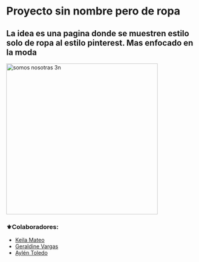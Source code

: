 # Proyecto sin nombre pero de ropa

## La idea es una pagina donde se muestren estilo solo de ropa al estilo pinterest. Mas enfocado en la moda

<img src="https://github.com/user-attachments/assets/0e76efc7-98a0-459b-bde9-fd4edeb8d4c9" alt="somos nosotras 3n" width="400">

### ⚜️Colaboradores:
* [Keila Mateo](https://github.com/keilaNerea06)
* [Geraldine Vargas](https://github.com/Gerald-Vargas)
* [Aylén Toledo](https://github.com/Aylen-xd)
